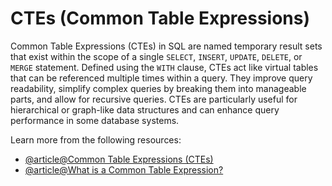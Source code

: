 # CTEs (Common Table Expressions)

Common Table Expressions (CTEs) in SQL are named temporary result sets that exist within the scope of a single `SELECT`, `INSERT`, `UPDATE`, `DELETE`, or `MERGE` statement. Defined using the `WITH` clause, CTEs act like virtual tables that can be referenced multiple times within a query. They improve query readability, simplify complex queries by breaking them into manageable parts, and allow for recursive queries. CTEs are particularly useful for hierarchical or graph-like data structures and can enhance query performance in some database systems.

Learn more from the following resources:

- [@article@Common Table Expressions (CTEs)](https://hightouch.com/sql-dictionary/sql-common-table-expression-cte)
- [@article@What is a Common Table Expression?](https://learnsql.com/blog/what-is-common-table-expression/)
